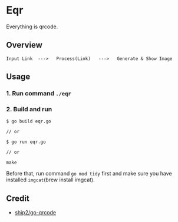 # Eqr

Everything is qrcode.

## Overview

```console
Input Link  --->   Process(Link)   --->   Generate & Show Image
```

## Usage

### 1. Run command `./eqr`

### 2. Build and run

```Shell
$ go build eqr.go 

// or

$ go run eqr.go

// or

make
```

Before that, run command `go mod tidy` first and make sure you have installed `imgcat`(brew install imgcat).


## Credit

- [ship2/go-qrcode](https://github.com/skip2/go-qrcode)
